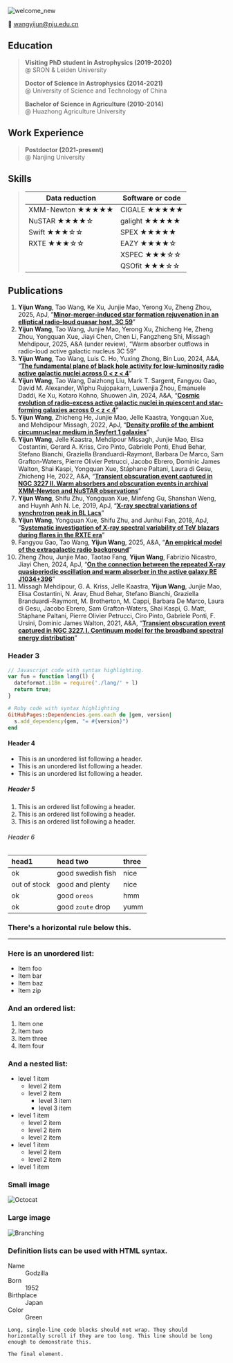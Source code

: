
![welcome_new](https://github.com/user-attachments/assets/065b0bab-b249-46ec-8bf7-8768a8edd70d)

📧 wangyijun@nju.edu.cn

## Education

> **Visiting PhD student in Astrophysics (2019-2020)** <br> @ SRON & Leiden University
> 
> **Doctor of Science in Astrophysics (2014-2021)** <br> @ University of Science and Technology of China
> 
> **Bachelor of Science in Agriculture (2010-2014)** <br> @ Huazhong Agriculture University

## Work Experience

> **Postdoctor (2021-present)** <br> @ Nanjing University

## Skills
> | Data reduction | Software or code |
> | --- | --- |
> | XMM-Newton &#9733;&#9733;&#9733;&#9733;&#9733;           | CIGALE &#9733;&#9733;&#9733;&#9733;&#9733; |
> | NuSTAR &#9733;&#9733;&#9733;&#9733;&#9734;    | galight &#9733;&#9733;&#9733;&#9733;&#9733; |
> | Swift &#9733;&#9733;&#9733;&#9734;&#9734; | SPEX &#9733;&#9733;&#9733;&#9733;&#9733; |
> | RXTE &#9733;&#9733;&#9733;&#9734;&#9734; | EAZY &#9733;&#9733;&#9733;&#9733;&#9734; |
> |      | XSPEC &#9733;&#9733;&#9733;&#9734;&#9734; |
> |      | QSOfit &#9733;&#9733;&#9733;&#9734;&#9734; |

## Publications
1. **Yijun Wang**, Tao Wang, Ke Xu, Junjie Mao, Yerong Xu, Zheng Zhou, 2025, ApJ, ”**[Minor-merger-induced star formation rejuvenation in an elliptical radio-loud quasar host, 3C 59](https://ui.adsabs.harvard.edu/abs/2025ApJ...980..107W/abstract)**”
2. **Yijun Wang**, Tao Wang, Junjie Mao, Yerong Xu, Zhicheng He, Zheng Zhou, Yongquan Xue, Jiayi Chen, Chen Li, Fangzheng Shi, Missagh Mehdipour, 2025, A&A (under review), “Warm absorber outflows in radio-loud active galactic nucleus 3C 59”
3. **Yijun Wang**, Tao Wang, Luis C. Ho, Yuxing Zhong, Bin Luo, 2024, A&A, “**[The fundamental plane of black hole activity for low-luminosity radio active galactic nuclei across 0 < z < 4](https://ui.adsabs.harvard.edu/abs/2024A%26A...689A.327W/abstract)**”
4. **Yijun Wang**, Tao Wang, Daizhong Liu, Mark T. Sargent, Fangyou Gao, David M. Alexander, Wiphu Rujopakarn, Luwenjia Zhou, Emanuele Daddi, Ke Xu, Kotaro Kohno, Shuowen Jin, 2024, A&A, “**[Cosmic evolution of radio-excess active galactic nuclei in quiescent and star-forming galaxies across 0 < z < 4](https://ui.adsabs.harvard.edu/abs/2024A%26A...685A..79W/abstract)**”
5. **Yijun Wang**, Zhicheng He, Junjie Mao, Jelle Kaastra, Yongquan Xue, and Mehdipour Missagh, 2022, ApJ, “**[Density profile of the ambient circumnuclear medium in Seyfert 1 galaxies](https://ui.adsabs.harvard.edu/abs/2022ApJ...928....7W/abstract)**”
6. **Yijun Wang**, Jelle Kaastra, Mehdipour Missagh, Junjie Mao, Elisa Costantini, Gerard A. Kriss, Ciro Pinto, Gabriele Ponti, Ehud Behar, Stefano Bianchi, Graziella Branduardi-Raymont, Barbara De Marco, Sam Grafton-Waters, Pierre Olivier Petrucci, Jacobo Ebrero, Dominic James Walton, Shai Kaspi, Yongquan Xue, Stáphane Paltani, Laura di Gesu, Zhicheng He, 2022, A&A, “**[Transient obscuration event captured in NGC 3227 II. Warm absorbers and obscuration events in archival XMM-Newton and NuSTAR observations](https://ui.adsabs.harvard.edu/abs/2022A%26A...657A..77W/abstract)**”
7. **Yijun Wang**, Shifu Zhu, Yongquan Xue, Minfeng Gu, Shanshan Weng, and Huynh Anh N. Le, 2019, ApJ, “**[X-ray spectral variations of synchrotron peak in BL Lacs](https://ui.adsabs.harvard.edu/abs/2019ApJ...885....8W/abstract)**”
8. **Yijun Wang**, Yongquan Xue, Shifu Zhu, and Junhui Fan, 2018, ApJ, “**[Systematic investigation of X-ray spectral variability of TeV blazars during flares in the RXTE era](https://ui.adsabs.harvard.edu/abs/2018ApJ...867...68W/abstract)**”
9. Fangyou Gao, Tao Wang, **Yijun Wang**, 2025, A&A, “**[An empirical model of the extragalactic radio background](https://ui.adsabs.harvard.edu/abs/2025A%26A...694A.261G/abstract)**”
10. Zheng Zhou, Junjie Mao, Taotao Fang, **Yijun Wang**, Fabrizio Nicastro, Jiayi Chen, 2024, ApJ, “**[On the connection between the repeated X-ray quasiperiodic oscillation and warm absorber in the active galaxy RE J1034+396](https://ui.adsabs.harvard.edu/abs/2024ApJ...967..105Z/abstract)**”
11. Missagh Mehdipour, G. A. Kriss, Jelle Kaastra, **Yijun Wang**, Junjie Mao, Elisa Costantini, N. Arav, Ehud Behar, Stefano Bianchi, Graziella Branduardi-Raymont, M. Brotherton, M. Cappi, Barbara De Marco, Laura di Gesu, Jacobo Ebrero, Sam Grafton-Waters, Shai Kaspi, G. Matt, Stáphane Paltani, Pierre Olivier Petrucci, Ciro Pinto, Gabriele Ponti, F. Ursini, Dominic James Walton, 2021, A&A, “**[Transient obscuration event captured in NGC 3227. I. Continuum model for the broadband spectral energy distribution](https://ui.adsabs.harvard.edu/abs/2021A%26A...652A.150M/abstract)**”








 



### Header 3

```js
// Javascript code with syntax highlighting.
var fun = function lang(l) {
  dateformat.i18n = require('./lang/' + l)
  return true;
}
```

```ruby
# Ruby code with syntax highlighting
GitHubPages::Dependencies.gems.each do |gem, version|
  s.add_dependency(gem, "= #{version}")
end
```

#### Header 4

*   This is an unordered list following a header.
*   This is an unordered list following a header.
*   This is an unordered list following a header.

##### Header 5

1.  This is an ordered list following a header.
2.  This is an ordered list following a header.
3.  This is an ordered list following a header.

###### Header 6

| head1        | head two          | three |
|:-------------|:------------------|:------|
| ok           | good swedish fish | nice  |
| out of stock | good and plenty   | nice  |
| ok           | good `oreos`      | hmm   |
| ok           | good `zoute` drop | yumm  |

### There's a horizontal rule below this.

* * *

### Here is an unordered list:

*   Item foo
*   Item bar
*   Item baz
*   Item zip

### And an ordered list:

1.  Item one
1.  Item two
1.  Item three
1.  Item four

### And a nested list:

- level 1 item
  - level 2 item
  - level 2 item
    - level 3 item
    - level 3 item
- level 1 item
  - level 2 item
  - level 2 item
  - level 2 item
- level 1 item
  - level 2 item
  - level 2 item
- level 1 item

### Small image

![Octocat](https://github.githubassets.com/images/icons/emoji/octocat.png)

### Large image

![Branching](https://guides.github.com/activities/hello-world/branching.png)


### Definition lists can be used with HTML syntax.

<dl>
<dt>Name</dt>
<dd>Godzilla</dd>
<dt>Born</dt>
<dd>1952</dd>
<dt>Birthplace</dt>
<dd>Japan</dd>
<dt>Color</dt>
<dd>Green</dd>
</dl>

```
Long, single-line code blocks should not wrap. They should horizontally scroll if they are too long. This line should be long enough to demonstrate this.
```

```
The final element.
```
